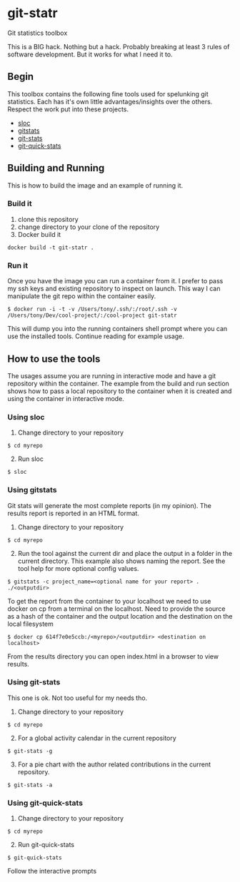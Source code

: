 # git-statr
Git statistics toolbox

This is a BIG hack. Nothing but a hack. Probably breaking at least 3 rules of software development. But it works for what I need it to. 

## Begin
This toolbox contains the following fine tools used for spelunking git statistics. Each has it's own little advantages/insights over the others. Respect the work put into these projects.
* [sloc](https://www.npmjs.com/package/sloc)
* [gitstats](http://gitstats.sourceforge.net/)
* [git-stats](https://github.com/IonicaBizau/git-stats)
* [git-quick-stats](https://github.com/arzzen/git-quick-stats)

## Building and Running
This is how to build the image and an example of running it.

### Build it
1. clone this repository
2. change directory to your clone of the repository
3. Docker build it
```
docker build -t git-statr .
```

### Run it
Once you have the image you can run a container from it. I prefer to pass my ssh keys and existing repository to inspect on launch. This way I can manipulate the git repo within the container easily.
```
$ docker run -i -t -v /Users/tony/.ssh/:/root/.ssh -v /Users/tony/Dev/cool-project/:/cool-project git-statr
```
This will dump you into the running containers shell prompt where you can use the installed tools. Continue reading for example usage.

## How to use the tools
The usages assume you are running in interactive mode and have a git repository within the container. The example from the build and run section shows how to pass a local repository to the container when it is created and using the container in interactive mode.

### Using sloc
1. Change directory to your repository
```
$ cd myrepo
```

2. Run sloc
```
$ sloc
```

### Using gitstats
Git stats will generate the most complete reports (in my opinion). The results report is reported in an HTML format.

1. Change directory to your repository
```
$ cd myrepo
```
2. Run the tool against the current dir and place the output in a folder in the current directory. This example also shows naming the report. See the tool help for more optional config values.
```
$ gitstats -c project_name=<optional name for your report> . ./<outputdir>
```

To get the report from the container to your localhost we need to use docker on cp from a terminal on the localhost. Need to provide the source as a hash of the container and the output location and the destination on the local filesystem
```
$ docker cp 614f7e0e5ccb:/<myrepo>/<outputdir> <destination on localhost>
```
From the results directory you can open index.html in a browser to view results.

### Using git-stats
This one is ok. Not too useful for my needs tho.
1. Change directory to your repository
```
$ cd myrepo
```
2. For a global activity calendar in the current repository
```
$ git-stats -g
```
3. For  a pie chart with the author related contributions in the current repository.
```
$ git-stats -a
```

### Using git-quick-stats
1. Change directory to your repository
```
$ cd myrepo
```
2. Run git-quick-stats
```
$ git-quick-stats
```
Follow the interactive prompts
